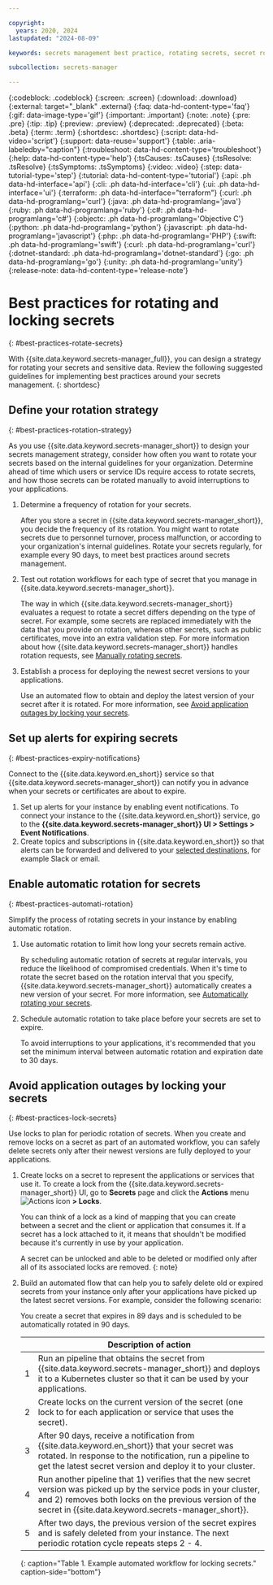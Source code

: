 ```yaml
---

copyright:
  years: 2020, 2024
lastupdated: "2024-08-09"

keywords: secrets management best practice, rotating secrets, secret rotation, locking secrets, automatic rotation

subcollection: secrets-manager

---
```


{:codeblock: .codeblock}
{:screen: .screen}
{:download: .download}
{:external: target="_blank" .external}
{:faq: data-hd-content-type='faq'}
{:gif: data-image-type='gif'}
{:important: .important}
{:note: .note}
{:pre: .pre}
{:tip: .tip}
{:preview: .preview}
{:deprecated: .deprecated}
{:beta: .beta}
{:term: .term}
{:shortdesc: .shortdesc}
{:script: data-hd-video='script'}
{:support: data-reuse='support'}
{:table: .aria-labeledby="caption"}
{:troubleshoot: data-hd-content-type='troubleshoot'}
{:help: data-hd-content-type='help'}
{:tsCauses: .tsCauses}
{:tsResolve: .tsResolve}
{:tsSymptoms: .tsSymptoms}
{:video: .video}
{:step: data-tutorial-type='step'}
{:tutorial: data-hd-content-type='tutorial'}
{:api: .ph data-hd-interface='api'}
{:cli: .ph data-hd-interface='cli'}
{:ui: .ph data-hd-interface='ui'}
{:terraform: .ph data-hd-interface="terraform"}
{:curl: .ph data-hd-programlang='curl'}
{:java: .ph data-hd-programlang='java'}
{:ruby: .ph data-hd-programlang='ruby'}
{:c#: .ph data-hd-programlang='c#'}
{:objectc: .ph data-hd-programlang='Objective C'}
{:python: .ph data-hd-programlang='python'}
{:javascript: .ph data-hd-programlang='javascript'}
{:php: .ph data-hd-programlang='PHP'}
{:swift: .ph data-hd-programlang='swift'}
{:curl: .ph data-hd-programlang='curl'}
{:dotnet-standard: .ph data-hd-programlang='dotnet-standard'}
{:go: .ph data-hd-programlang='go'}
{:unity: .ph data-hd-programlang='unity'}
{:release-note: data-hd-content-type='release-note'}

# Best practices for rotating and locking secrets
{: #best-practices-rotate-secrets}

With {{site.data.keyword.secrets-manager_full}}, you can design a strategy for rotating your secrets and sensitive data. Review the following suggested guidelines for implementing best practices around your secrets management.
{: shortdesc}


## Define your rotation strategy
{: #best-practices-rotation-strategy}

As you use {{site.data.keyword.secrets-manager_short}} to design your secrets management strategy, consider how often you want to rotate your secrets based on the internal guidelines for your organization. Determine ahead of time which users or service IDs require access to rotate secrets, and how those secrets can be rotated manually to avoid interruptions to your applications.

1. Determine a frequency of rotation for your secrets.

    After you store a secret in {{site.data.keyword.secrets-manager_short}}, you decide the frequency of its rotation. You might want to rotate secrets due to personnel turnover, process malfunction, or according to your organization's internal guidelines. Rotate your secrets regularly, for example every 90 days, to meet best practices around secrets management.

2. Test out rotation workflows for each type of secret that you manage in {{site.data.keyword.secrets-manager_short}}.

    The way in which {{site.data.keyword.secrets-manager_short}} evaluates a request to rotate a secret differs depending on the type of secret. For example, some secrets are replaced immediately with the data that you provide on rotation, whereas other secrets, such as public certificates, move into an extra validation step. For more information about how {{site.data.keyword.secrets-manager_short}} handles rotation requests, see [Manually rotating secrets](/docs/secrets-manager?topic=secrets-manager-manual-rotation#manual-rotate-by-type).

3. Establish a process for deploying the newest secret versions to your applications.

    Use an automated flow to obtain and deploy the latest version of your secret after it is rotated. For more information, see [Avoid application outages by locking your secrets](#best-practices-lock-secrets).

## Set up alerts for expiring secrets
{: #best-practices-expiry-notifications}

Connect to the {{site.data.keyword.en_short}} service so that {{site.data.keyword.secrets-manager_short}} can notify you in advance when your secrets or certificates are about to expire.

1. Set up alerts for your instance by enabling event notifications. To connect your instance to the {{site.data.keyword.en_short}} service, go to the **{{site.data.keyword.secrets-manager_short}} UI > Settings > Event Notifications**.
2. Create topics and subscriptions in {{site.data.keyword.en_short}} so that alerts can be forwarded and delivered to your [selected destinations](/docs/secrets-manager?topic=secrets-manager-event-notifications#event-notifications-destinations), for example Slack or email. 


## Enable automatic rotation for secrets
{: #best-practices-automati-rotation}

Simplify the process of rotating secrets in your instance by enabling automatic rotation.

1. Use automatic rotation to limit how long your secrets remain active. 

    By scheduling automatic rotation of secrets at regular intervals, you reduce the likelihood of compromised credentials. When it's time to rotate the secret based on the rotation interval that you specify, {{site.data.keyword.secrets-manager_short}} automatically creates a new version of your secret. For more information, see [Automatically rotating your secrets](/docs/secrets-manager?topic=secrets-manager-automatic-rotation).

2. Schedule automatic rotation to take place before your secrets are set to expire.

   To avoid interruptions to your applications, it's recommended that you set the minimum interval between automatic rotation and expiration date to 30 days.

    

## Avoid application outages by locking your secrets
{: #best-practices-lock-secrets}

Use locks to plan for periodic rotation of secrets. When you create and remove locks on a secret as part of an automated workflow, you can safely delete secrets only after their newest versions are fully deployed to your applications.

1. Create locks on a secret to represent the applications or services that use it. To create a lock from the {{site.data.keyword.secrets-manager_short}} UI, go to **Secrets** page and click the **Actions** menu ![Actions icon](../../icons/actions-icon-vertical.svg) **> Locks**. 

    You can think of a lock as a kind of mapping that you can create between a secret and the client or application that consumes it. If a secret has a lock attached to it, it means that shouldn't be modified because it's currently in use by your application.
    
    A secret can be unlocked and able to be deleted or modified only after all of its associated locks are removed.
    {: note}

2. Build an automated flow that can help you to safely delete old or expired secrets from your instance only after your applications have picked up the latest secret versions. For example, consider the following scenario:

    You create a secret that expires in 89 days and is scheduled to be automatically rotated in 90 days.

    | | Description of action |
    | --- | --- |
    | 1 | Run an pipeline that obtains the secret from {{site.data.keyword.secrets-manager_short}} and deploys it to a Kubernetes cluster so that it can be used by your applications. |
    | 2 | Create locks on the current version of the secret (one lock to for each application or service that uses the secret). |
    | 3 | After 90 days, receive a notification from {{site.data.keyword.en_short}} that your secret was rotated. In response to the notification, run a pipeline to get the latest secret version and deploy it to your cluster. |
    | 4 | Run another pipeline that 1) verifies that the new secret version was picked up by the service pods in your cluster, and 2) removes both locks on the previous version of the secret in {{site.data.keyword.secrets-manager_short}}.
    | 5 | After two days, the previous version of the secret expires and is safely deleted from your instance. The next periodic rotation cycle repeats steps 2 - 4. |
    {: caption="Table 1. Example automated workflow for locking secrets." caption-side="bottom"}



